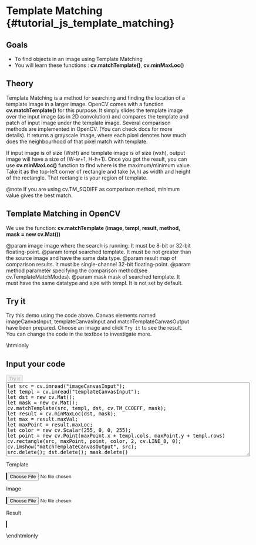 Template Matching {#tutorial_js_template_matching}
=================

Goals
-----

-   To find objects in an image using Template Matching
-   You will learn these functions : **cv.matchTemplate()**, **cv.minMaxLoc()**

Theory
------

Template Matching is a method for searching and finding the location of a template image in a larger
image. OpenCV comes with a function **cv.matchTemplate()** for this purpose. It simply slides the
template image over the input image (as in 2D convolution) and compares the template and patch of
input image under the template image. Several comparison methods are implemented in OpenCV. (You can
check docs for more details). It returns a grayscale image, where each pixel denotes how much does
the neighbourhood of that pixel match with template.

If input image is of size (WxH) and template image is of size (wxh), output image will have a size
of (W-w+1, H-h+1). Once you got the result, you can use **cv.minMaxLoc()** function to find where
is the maximum/minimum value. Take it as the top-left corner of rectangle and take (w,h) as width
and height of the rectangle. That rectangle is your region of template.

@note If you are using cv.TM_SQDIFF as comparison method, minimum value gives the best match.

Template Matching in OpenCV
---------------------------

We use the function: **cv.matchTemplate (image, templ, result, method, mask = new cv.Mat())** 

@param image      image where the search is running. It must be 8-bit or 32-bit floating-point.
@param templ      searched template. It must be not greater than the source image and have the same data type.
@param result     map of comparison results. It must be single-channel 32-bit floating-point.
@param method     parameter specifying the comparison method(see cv.TemplateMatchModes).
@param mask       mask of searched template. It must have the same datatype and size with templ. It is not set by default.

Try it
------

Try this demo using the code above. Canvas elements named imageCanvasInput, templateCanvasInput and matchTemplateCanvasOutput have been prepared. Choose an image and
click `Try it` to see the result. You can change the code in the textbox to investigate more.

\htmlonly
<!DOCTYPE html>
<head>
<style>
canvas {
    border: 1px solid black;
}
.err {
    color: red;
}
</style>
</head>
<body>
<div id="matchTemplateCodeArea">
<h2>Input your code</h2>
<button id="matchTemplateTryIt" disabled="true" onclick="matchTemplateExecuteCode()">Try it</button><br>
<textarea rows="13" cols="80" id="matchTemplateTestCode" spellcheck="false">
let src = cv.imread("imageCanvasInput");
let templ = cv.imread("templateCanvasInput");
let dst = new cv.Mat();
let mask = new cv.Mat();
cv.matchTemplate(src, templ, dst, cv.TM_CCOEFF, mask);
let result = cv.minMaxLoc(dst, mask);
let max = result.maxVal;
let maxPoint = result.maxLoc;
let color = new cv.Scalar(255, 0, 0, 255);
let point = new cv.Point(maxPoint.x + templ.cols, maxPoint.y + templ.rows)
cv.rectangle(src, maxPoint, point, color, 2, cv.LINE_8, 0);
cv.imshow("matchTemplateCanvasOutput", src);
src.delete(); dst.delete(); mask.delete()
</textarea>
<p class="err" id="matchTemplateErr"></p>
</div>
<div id="matchTemplateShowcase">
    <div>
        <p>Template</p>
        <canvas id="templateCanvasInput"></canvas>
        <input type="file" id="templateInput" name="file" />
    </div>
    <div>
        <p>Image</p>
        <canvas id="imageCanvasInput"></canvas>
        <input type="file" id="imageInput" name="file" />
    </div>
    <div>
        <p>Result</p>
        <canvas id="matchTemplateCanvasOutput"></canvas>
    </div>
</div>
<script src="utils.js"></script>
<script async src="opencv.js" id="opencvjs"></script>
<script>
function matchTemplateExecuteCode() {
    let matchTemplateText = document.getElementById("matchTemplateTestCode").value;
    try {
        eval(matchTemplateText);
        document.getElementById("matchTemplateErr").innerHTML = " ";
    } catch(err) {
        document.getElementById("matchTemplateErr").innerHTML = err;
    }
}

loadImageToCanvas("lenaFace.png", "templateCanvasInput");
loadImageToCanvas("lena.jpg", "imageCanvasInput");

let templateInputElement = document.getElementById("templateInput");
templateInputElement.addEventListener("change", templateHandleFiles, false);
function templateHandleFiles(e) {
    let templateUrl = URL.createObjectURL(e.target.files[0]);
    loadImageToCanvas(templateUrl, "templateCanvasInput");
}

let imageInputElement = document.getElementById("imageInput");
imageInputElement.addEventListener("change", imageHandleFiles, false);
function imageHandleFiles(e) {
    let imageUrl = URL.createObjectURL(e.target.files[0]);
    loadImageToCanvas(imageUrl, "imageCanvasInput");
}

function onReady() {
    document.getElementById("matchTemplateTryIt").disabled = false;
}
if (typeof cv !== 'undefined') {
    onReady();
} else {
    document.getElementById("opencvjs").onload = onReady;
}
</script>
</body>
\endhtmlonly